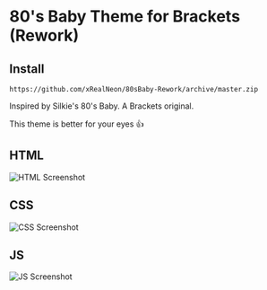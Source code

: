 80's Baby Theme for Brackets (Rework)
============================

## Install
```
https://github.com/xRealNeon/80sBaby-Rework/archive/master.zip
```

Inspired by Silkie's 80's Baby. A Brackets original.

This theme is better for your eyes :+1:

## HTML
![HTML Screenshot](https://raw.githubusercontent.com/xRealNeon/80sBaby-Rework/master/screenshots/html.png)

## CSS
![CSS Screenshot](https://raw.githubusercontent.com/xRealNeon/80sBaby-Rework/master/screenshots/css.png)

## JS
![JS Screenshot](https://raw.githubusercontent.com/xRealNeon/80sBaby-Rework/master/screenshots/js.png)
